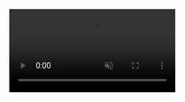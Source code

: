 <meta charset="UTF-8" content="text/html"/>
<meta name="robots" content="noindex, nofollow"/>

<html>
    <head>
        <title>iptv.urfan.web.id</title>
    </head>
    <body>
<video play muted loop id="iptv.urfan.web.id">
  <source src="https://iptv.urfan.web.id/info.m3u8" type="video/mp4">
  <center>
	    <br/>
        <p><h2>iptv.urfan.web.id</h2></p>
	    








//========================================================================
//copy right by,@hometv menampilkan playlist >>> TV NasionalD  
//========================================================================

#EXTINF:-1 tvg-logo="https://play-gachor.my.id/logo/htv2/lokal/trans7.png" group-title="TV Nasional",TRANS 7  
#KODIPROP:inputstream.adaptive.license_type=com.widevine.alpha
#KODIPROP:inputstream.adaptive.license_key=https://mrpw.ptmnc01.verspective.net/?deviceId=NDIzMDJhZmUtYWRjMi0zNGJkLTkyN2EtYmE1ZDFlZWIwODEz
https://cempedak-live-cdn.mncnow.id/live/eds/Trans7-2/sa_dash_vmx/Trans7-2.mpd
#EXTINF:-1 tvg-logo="https://play-gachor.my.id/logo/htv2/lokal/transtv.png" group-title="TV Nasional",TRANS TV  
#KODIPROP:inputstream.adaptive.license_type=com.widevine.alpha
#KODIPROP:inputstream.adaptive.license_key=https://mrpw.ptmnc01.verspective.net/?deviceId=NDIzMDJhZmUtYWRjMi0zNGJkLTkyN2EtYmE1ZDFlZWIwODEz
https://cempedak-live-cdn.mncnow.id/live/eds/TransTV-2/sa_dash_vmx/TransTV-2.mpd
#EXTINF:-1 tvg-logo="https://play-gachor.my.id/logo/htv2/lokal/rcti.png" group-title="TV Nasional",RCTI  
#KODIPROP:inputstream.adaptive.license_type=com.widevine.alpha
#KODIPROP:inputstream.adaptive.license_key=https://mrpw.ptmnc01.verspective.net/?deviceId=NDIzMDJhZmUtYWRjMi0zNGJkLTkyN2EtYmE1ZDFlZWIwODEz
https://cempedak-live-cdn.mncnow.id/live/eds/RCTI-DD/sa_dash_vmx/RCTI-DD.mpd
#EXTINF:-1 tvg-logo="https://play-gachor.my.id/logo/htv2/lokal/mnctv.png" group-title="TV Nasional",MNC TV  
#KODIPROP:inputstream.adaptive.license_type=com.widevine.alpha
#KODIPROP:inputstream.adaptive.license_key=https://mrpw.ptmnc01.verspective.net/?deviceId=NDIzMDJhZmUtYWRjMi0zNGJkLTkyN2EtYmE1ZDFlZWIwODEz
https://cempedak-live-cdn.mncnow.id/live/eds/MNCTV-HD/sa_dash_vmx/MNCTV-HD.mpd
#EXTINF:-1 tvg-logo="https://play-gachor.my.id/logo/htv2/lokal/gtv.png" group-title="TV Nasional",GTV  
#KODIPROP:inputstream.adaptive.license_type=com.widevine.alpha
#KODIPROP:inputstream.adaptive.license_key=https://mrpw.ptmnc01.verspective.net/?deviceId=NDIzMDJhZmUtYWRjMi0zNGJkLTkyN2EtYmE1ZDFlZWIwODEz
https://cempedak-live-cdn.mncnow.id/live/eds/GTV-HD/sa_dash_vmx/GTV-HD.mpd
#EXTINF:-1 tvg-logo="https://play-gachor.my.id/logo/htv2/lokal/inews.png" group-title="TV Nasional",iNEWS  
#KODIPROP:inputstream.adaptive.license_type=com.widevine.alpha
#KODIPROP:inputstream.adaptive.license_key=https://mrpw.ptmnc01.verspective.net/?deviceId=NDIzMDJhZmUtYWRjMi0zNGJkLTkyN2EtYmE1ZDFlZWIwODEz
https://cempedak-live-cdn.mncnow.id/live/eds/iNewsTV-HDD/sa_dash_vmx/iNewsTV-HDD.mpd
#EXTINF:-1 tvg-logo="https://play-gachor.my.id/logo/htv2/lokal/tvone.png" group-title="TV Nasional",TV ONE  
#KODIPROP:inputstream.adaptive.license_type=com.widevine.alpha
#KODIPROP:inputstream.adaptive.license_key=https://mrpw.ptmnc01.verspective.net/?deviceId=NDIzMDJhZmUtYWRjMi0zNGJkLTkyN2EtYmE1ZDFlZWIwODEz
https://cempedak-live-cdn.mncnow.id/live/eds/TVOne/sa_dash_vmx/TVOne.mpd
#EXTINF:-1 tvg-logo="https://play-gachor.my.id/logo/htv2/lokal/antv.png" group-title="TV Nasional",ANTV  
#KODIPROP:inputstream.adaptive.license_type=com.widevine.alpha
#KODIPROP:inputstream.adaptive.license_key=https://mrpw.ptmnc01.verspective.net/?deviceId=NDIzMDJhZmUtYWRjMi0zNGJkLTkyN2EtYmE1ZDFlZWIwODEz
https://cempedak-live-cdn.mncnow.id/live/eds/ANTV/sa_dash_vmx/ANTV.mpd
#EXTINF:-1 tvg-logo="https://play-gachor.my.id/logo/htv2/lokal/metrotv.png" group-title="TV Nasional",METRO TV  
#KODIPROP:inputstream.adaptive.license_type=com.widevine.alpha
#KODIPROP:inputstream.adaptive.license_key=https://mrpw.ptmnc01.verspective.net/?deviceId=NDIzMDJhZmUtYWRjMi0zNGJkLTkyN2EtYmE1ZDFlZWIwODEz
https://cempedak-live-cdn.mncnow.id/live/eds/Metro-TV2/sa_dash_vmx/Metro-TV2.mpd
#EXTINF:-1 tvg-logo="https://play-gachor.my.id/logo/htv2/lokal/kompastv.png" group-title="TV Nasional",KOMPAS TV  
#KODIPROP:inputstream.adaptive.license_type=com.widevine.alpha
#KODIPROP:inputstream.adaptive.license_key=https://mrpw.ptmnc01.verspective.net/?deviceId=NDIzMDJhZmUtYWRjMi0zNGJkLTkyN2EtYmE1ZDFlZWIwODEz
https://cempedak-live-cdn.mncnow.id/live/eds/KompasTV/sa_dash_vmx/KompasTV.mpd
#EXTINF:-1 tvg-logo="https://play-gachor.my.id/logo/htv2/lokal/rtv.png" group-title="TV Nasional",RTV  
#KODIPROP:inputstream.adaptive.license_type=com.widevine.alpha
#KODIPROP:inputstream.adaptive.license_key=https://mrpw.ptmnc01.verspective.net/?deviceId=NDIzMDJhZmUtYWRjMi0zNGJkLTkyN2EtYmE1ZDFlZWIwODEz
https://cempedak-live-cdn.mncnow.id/live/eds/RTV/sa_dash_vmx/RTV.mpd
#EXTINF:-1 tvg-logo="https://play-gachor.my.id/logo/htv2/lokal/beritasatu.png" group-title="TV Nasional",BERITA SATU  
#KODIPROP:inputstream.adaptive.license_type=com.widevine.alpha
#KODIPROP:inputstream.adaptive.license_key=https://mrpw.ptmnc01.verspective.net/?deviceId=NDIzMDJhZmUtYWRjMi0zNGJkLTkyN2EtYmE1ZDFlZWIwODEz
https://cempedak-live-cdn.mncnow.id/live/eds/BeritaSatu/sa_dash_vmx/BeritaSatu.mpd
#EXTINF:-1 tvg-logo="https://play-gachor.my.id/logo/htv2/lokal/sindo_news.png" group-title="TV Nasional",SINDO NEWS  
#KODIPROP:inputstream.adaptive.license_type=com.widevine.alpha
#KODIPROP:inputstream.adaptive.license_key=https://mrpw.ptmnc01.verspective.net/?deviceId=NDIzMDJhZmUtYWRjMi0zNGJkLTkyN2EtYmE1ZDFlZWIwODEz
https://cempedak-live-cdn.mncnow.id/live/eds/MNCnews-HDD/sa_dash_vmx/MNCnews-HDD.mpd
#EXTINF:-1 tvg-logo="https://play-gachor.my.id/logo/htv2/lokal/cnn_indonesia.png" group-title="TV Nasional",CNN INDONESIA
https://live.cnnindonesia.com/livecnn/smil:cnntv.smil/chunklist_w1841569157_b384000_sleng.m3u8
#EXTINF:-1 tvg-logo="https://play-gachor.my.id/logo/htv2/lokal/cnbc_indonesia.png" group-title="TV Nasional",CNBC INDONESIA
https://live.cnbcindonesia.com/livecnbc/smil:cnbctv.smil/chunklist_kamiselaluada_b384000_sleng.m3u8
#EXTINF:-1 tvg-logo="https://play-gachor.my.id/logo/htv2/lokal/tvri.png" group-title="TV Nasional",TVRI  
https://ott-balancer.tvri.go.id/live/eds/Nasional/hls/Nasional.m3u8
#EXTINF:-1 tvg-logo="https://play-gachor.my.id/logo/htv2/lokal/daaitv.png" group-title="TV Nasional",DAAI TV  
#KODIPROP:inputstream.adaptive.license_type=com.widevine.alpha
#KODIPROP:inputstream.adaptive.license_key=https://mrpw.ptmnc01.verspective.net/?deviceId=NDIzMDJhZmUtYWRjMi0zNGJkLTkyN2EtYmE1ZDFlZWIwODEz
https://cempedak-live-cdn.mncnow.id/live/eds/DAAITV/sa_dash_vmx/DAAITV.mpd

#EXTINF:-1 tvg-logo="https://play-gachor.my.id/logo/htv2/lokal/indosiar.png" group-title="TV Nasional",INDOSIAR
#EXTVLCOPT:http-user-agent=DENSGO/3.00.00 (Linux;Android 15.0.0;) ExoPlayerLib/2.19.1
#EXTVLCOPT:http-referrer=http://dens.tv
http://op-group1-swiftservehd-1.dens.tv/h/h207/02.m3u8

#EXTINF:-1 tvg-logo="https://play-gachor.my.id/logo/htv2/lokal/sctv.png" group-title="TV Nasional",SCTV
#EXTVLCOPT:http-user-agent=IndiHomeTV/8.7.12 (Linux;Android 15.0.0;) ExoPlayerLib/2.19.1
http://op-group1-swiftservehd-1.dens.tv/h/h217/02.m3u8

#EXTINF:-1 tvg-logo="https://play-gachor.my.id/logo/htv2/sports/moji.png" group-title="TV Nasional",MOJI HD
#EXTVLCOPT:http-user-agent=IndiHomeTV/8.7.12 (Linux;Android 15.0.0;) ExoPlayerLib/2.19.1
https://cdn08jtedge.indihometv.com/dassdvr/134/ochannel/manifest.mpd




//========================================================================
//copy right by,@hometv menampilkan playlist >>> MOVIES
//========================================================================

#EXTINF:-1 tvg-logo="https://play-gachor.my.id/logo/htv2/movie/imc.png" group-title="MOVIES",IMC  
#KODIPROP:inputstream.adaptive.license_type=com.widevine.alpha
#KODIPROP:inputstream.adaptive.license_key=https://mrpw.ptmnc01.verspective.net/?deviceId=NDIzMDJhZmUtYWRjMi0zNGJkLTkyN2EtYmE1ZDFlZWIwODEz
https://cempedak-live-cdn.mncnow.id/live/eds/IndonesiaMovieChannels-HD/sa_dash_vmx/IndonesiaMovieChannels-HD.mpd
#EXTINF:-1 tvg-logo="https://play-gachor.my.id/logo/htv2/movie/mce.png" group-title="MOVIES",MCE HD
http://210.210.155.35/session/0c29f2d2-dd99-11eb-a245-b82a72d63267/uq2663/h/h18/index.m3u8
#EXTINF:-1 tvg-logo="https://play-gachor.my.id/logo/htv2/movie/ccm.png" group-title="MOVIES",CCM  
#KODIPROP:inputstream.adaptive.license_type=com.widevine.alpha
#KODIPROP:inputstream.adaptive.license_key=https://mrpw.ptmnc01.verspective.net/?deviceId=NDIzMDJhZmUtYWRjMi0zNGJkLTkyN2EtYmE1ZDFlZWIwODEz
https://cempedak-live-cdn.mncnow.id/live/eds/CelestialClassic/sa_dash_vmx/CelestialClassic.mpd
#EXTINF:-1 tvg-logo="https://play-gachor.my.id/logo/htv2/movie/celestial_movies.png" group-title="MOVIES",CELESTIAL MOVIES  
#KODIPROP:inputstream.adaptive.license_type=com.widevine.alpha
#KODIPROP:inputstream.adaptive.license_key=https://mrpw.ptmnc01.verspective.net/?deviceId=NDIzMDJhZmUtYWRjMi0zNGJkLTkyN2EtYmE1ZDFlZWIwODEz
https://cempedak-live-cdn.mncnow.id/live/eds/CelestialMovie/sa_dash_vmx/CelestialMovie.mpd
#EXTINF:-1 tvg-logo="https://play-gachor.my.id/logo/htv2/movie/zee_bioskop.png" group-title="MOVIES",ZEE BIOSKOP  
#KODIPROP:inputstream.adaptive.license_type=com.widevine.alpha
#KODIPROP:inputstream.adaptive.license_key=https://mrpw.ptmnc01.verspective.net/?deviceId=NDIzMDJhZmUtYWRjMi0zNGJkLTkyN2EtYmE1ZDFlZWIwODEz
https://cempedak-live-cdn.mncnow.id/live/eds/ZeeBIOSKOP/sa_dash_vmx/ZeeBIOSKOP.mpd
#EXTINF:-1 tvg-logo="https://play-gachor.my.id/logo/htv2/movie/rock_action.png" group-title="MOVIES",ROCK ACTION  
#KODIPROP:inputstream.adaptive.license_type=com.widevine.alpha
#KODIPROP:inputstream.adaptive.license_key=https://mrpw.ptmnc01.verspective.net/?deviceId=NDIzMDJhZmUtYWRjMi0zNGJkLTkyN2EtYmE1ZDFlZWIwODEz
https://cempedak-live-cdn.mncnow.id/live/eds/Rockaction/sa_dash_vmx/Rockaction.mpd
#EXTINF:-1 tvg-logo="https://play-gachor.my.id/logo/htv2/movie/axn.png" group-title="MOVIES",AXN  
#KODIPROP:inputstream.adaptive.license_type=com.widevine.alpha
#KODIPROP:inputstream.adaptive.license_key=https://mrpw.ptmnc01.verspective.net/?deviceId=NDIzMDJhZmUtYWRjMi0zNGJkLTkyN2EtYmE1ZDFlZWIwODEz
https://cempedak-live-cdn.mncnow.id/live/eds/AXN/sa_dash_vmx/AXN.mpd
#EXTINF:-1 tvg-logo="https://play-gachor.my.id/logo/htv2/movie/kix.png" group-title="MOVIES",KIX  
#KODIPROP:inputstream.adaptive.license_type=com.widevine.alpha
#KODIPROP:inputstream.adaptive.license_key=https://mrpw.ptmnc01.verspective.net/?deviceId=NDIzMDJhZmUtYWRjMi0zNGJkLTkyN2EtYmE1ZDFlZWIwODEz
https://cempedak-live-cdn.mncnow.id/live/eds/KIX/sa_dash_vmx/KIX.mpd
#EXTINF:-1 tvg-logo="https://play-gachor.my.id/logo/htv2/movie/thrill.png" group-title="MOVIES",THRILL  
#KODIPROP:inputstream.adaptive.license_type=com.widevine.alpha
#KODIPROP:inputstream.adaptive.license_key=https://mrpw.ptmnc01.verspective.net/?deviceId=NDIzMDJhZmUtYWRjMi0zNGJkLTkyN2EtYmE1ZDFlZWIwODEz
https://cempedak-live-cdn.mncnow.id/live/eds/Thrill/sa_dash_vmx/Thrill.mpd
#EXTINF:-1 tvg-logo="https://play-gachor.my.id/logo/htv2/movie/tvn_movies.png" group-title="MOVIES",TVN Movies  
#KODIPROP:inputstream.adaptive.license_type=com.widevine.alpha
#KODIPROP:inputstream.adaptive.license_key=https://mrpw.ptmnc01.verspective.net/?deviceId=NDIzMDJhZmUtYWRjMi0zNGJkLTkyN2EtYmE1ZDFlZWIwODEz
https://cempedak-live-cdn.mncnow.id/live/eds/tvNMovies/sa_dash_vmx/tvNMovies.mpd
#EXTINF:-1 tvg-logo="https://play-gachor.my.id/logo/htv2/movie/galaxy.png" group-title="MOVIES",GALAXY  
#KODIPROP:inputstream.adaptive.license_type=com.widevine.alpha
#KODIPROP:inputstream.adaptive.license_key=https://mrpw.ptmnc01.verspective.net/?deviceId=NDIzMDJhZmUtYWRjMi0zNGJkLTkyN2EtYmE1ZDFlZWIwODEz
https://cempedak-live-cdn.mncnow.id/live/eds/Galaxy-HD/sa_dash_vmx/Galaxy-HD.mpd
#EXTINF:-1 tvg-logo="https://play-gachor.my.id/logo/htv2/movie/galaxy_premium.png" group-title="MOVIES",GALAXY PREMIUM  
#KODIPROP:inputstream.adaptive.license_type=com.widevine.alpha
#KODIPROP:inputstream.adaptive.license_key=https://mrpw.ptmnc01.verspective.net/?deviceId=NDIzMDJhZmUtYWRjMi0zNGJkLTkyN2EtYmE1ZDFlZWIwODEz
https://cempedak-live-cdn.mncnow.id/live/eds/GalaxyPremium-HD/sa_dash_vmx/GalaxyPremium-HD.mpd
#EXTINF:-1 tvg-logo="https://play-gachor.my.id/logo/htv2/movie/cinema_world.png" group-title="MOVIES",CINEMA WORLD  
#KODIPROP:inputstream.adaptive.license_type=com.widevine.alpha
#KODIPROP:inputstream.adaptive.license_key=https://mrpw.ptmnc01.verspective.net/?deviceId=NDIzMDJhZmUtYWRjMi0zNGJkLTkyN2EtYmE1ZDFlZWIwODEz
https://cempedak-live-cdn.mncnow.id/live/eds/CinemaWorld/sa_dash_vmx/CinemaWorld.mpd
#EXTINF:-1 tvg-logo="https://play-gachor.my.id/logo/htv2/movie/hits.png" group-title="MOVIES",HITS  
#KODIPROP:inputstream.adaptive.license_type=com.widevine.alpha
#KODIPROP:inputstream.adaptive.license_key=https://mrpw.ptmnc01.verspective.net/?deviceId=NDIzMDJhZmUtYWRjMi0zNGJkLTkyN2EtYmE1ZDFlZWIwODEz
https://cempedak-live-cdn.mncnow.id/live/eds/HITS/sa_dash_vmx/HITS.mpd
#EXTINF:-1 tvg-logo="https://play-gachor.my.id/logo/htv2/movie/hits_movies.png" group-title="MOVIES",HITS MOVIES  
#KODIPROP:inputstream.adaptive.license_type=com.widevine.alpha
#KODIPROP:inputstream.adaptive.license_key=https://mrpw.ptmnc01.verspective.net/?deviceId=NDIzMDJhZmUtYWRjMi0zNGJkLTkyN2EtYmE1ZDFlZWIwODEz
https://cempedak-live-cdn.mncnow.id/live/eds/HitsMovies/sa_dash_vmx/HitsMovies.mpd
#EXTINF:-1 tvg-logo="https://play-gachor.my.id/logo/htv2/movie/cinemachi.png" group-title="MOVIES",CINEMACHI  
#KODIPROP:inputstream.adaptive.license_type=com.widevine.alpha
#KODIPROP:inputstream.adaptive.license_key=https://mrpw.ptmnc01.verspective.net/?deviceId=NDIzMDJhZmUtYWRjMi0zNGJkLTkyN2EtYmE1ZDFlZWIwODEz
https://cempedak-live-cdn.mncnow.id/live/eds/Cinemachi-HD/sa_dash_vmx/Cinemachi-HD.mpd
#EXTINF:-1 tvg-logo="https://play-gachor.my.id/logo/htv2/movie/cinemachi_action.png" group-title="MOVIES",CINEMACHI ACTION  
#KODIPROP:inputstream.adaptive.license_type=com.widevine.alpha
#KODIPROP:inputstream.adaptive.license_key=https://mrpw.ptmnc01.verspective.net/?deviceId=NDIzMDJhZmUtYWRjMi0zNGJkLTkyN2EtYmE1ZDFlZWIwODEz
https://cempedak-live-cdn.mncnow.id/live/eds/Cinemachi-Action/sa_dash_vmx/Cinemachi-Action.mpd
#EXTINF:-1 tvg-logo="https://play-gachor.my.id/logo/htv2/movie/cinemachi_max.png" group-title="MOVIES",CINEMACHI MAX  
#KODIPROP:inputstream.adaptive.license_type=com.widevine.alpha
#KODIPROP:inputstream.adaptive.license_key=https://mrpw.ptmnc01.verspective.net/?deviceId=NDIzMDJhZmUtYWRjMi0zNGJkLTkyN2EtYmE1ZDFlZWIwODEz
https://cempedak-live-cdn.mncnow.id/live/eds/Cinemachi-Max-HD/sa_dash_vmx/Cinemachi-Max-HD.mpd
#EXTINF:-1 tvg-logo="https://play-gachor.my.id/logo/htv2/movie/cinemachi_xtra.png" group-title="MOVIES",CINEMACHI XTRA  
#KODIPROP:inputstream.adaptive.license_type=com.widevine.alpha
#KODIPROP:inputstream.adaptive.license_key=https://mrpw.ptmnc01.verspective.net/?deviceId=NDIzMDJhZmUtYWRjMi0zNGJkLTkyN2EtYmE1ZDFlZWIwODEz
https://cempedak-live-cdn.mncnow.id/live/eds/Cinemachi-Xtra-HD/sa_dash_vmx/Cinemachi-Xtra-HD.mpd
#EXTINF:-1 tvg-logo="https://play-gachor.my.id/logo/htv2/movie/my_cinema.png" group-title="MOVIES",My CINEMA  
#KODIPROP:inputstream.adaptive.license_type=com.widevine.alpha
#KODIPROP:inputstream.adaptive.license_key=https://mrpw.ptmnc01.verspective.net/?deviceId=NDIzMDJhZmUtYWRjMi0zNGJkLTkyN2EtYmE1ZDFlZWIwODEz
https://cempedak-live-cdn.mncnow.id/live/eds/MyCinema/sa_dash_vmx/MyCinema.mpd
#EXTINF:-1 tvg-logo="https://play-gachor.my.id/logo/htv2/movie/my_cinema_asia.png" group-title="MOVIES",My CINEMA Asia  
#KODIPROP:inputstream.adaptive.license_type=com.widevine.alpha
#KODIPROP:inputstream.adaptive.license_key=https://mrpw.ptmnc01.verspective.net/?deviceId=NDIzMDJhZmUtYWRjMi0zNGJkLTkyN2EtYmE1ZDFlZWIwODEz
https://cempedak-live-cdn.mncnow.id/live/eds/MyCinema-Asia/sa_dash_vmx/MyCinema-Asia.mpd
#EXTINF:-1 tvg-logo="https://play-gachor.my.id/logo/htv2/movie/my_family.png" group-title="MOVIES",My FAMILY Channel  
#KODIPROP:inputstream.adaptive.license_type=com.widevine.alpha
#KODIPROP:inputstream.adaptive.license_key=https://mrpw.ptmnc01.verspective.net/?deviceId=NDIzMDJhZmUtYWRjMi0zNGJkLTkyN2EtYmE1ZDFlZWIwODEz
https://cempedak-live-cdn.mncnow.id/live/eds/MyFamily/sa_dash_vmx/MyFamily.mpd



######################
####HBO GROUP  ####
########################

#EXTVLCOPT:http-referrer=https://www.cubmu.com/
#KODIPROP:inputstreamaddon=inputstream.adaptive 
#EXTHTTP:{"dt-custom-data":"eyJ1c2VySWQiOiJyZWFjdC1qdy1wbGF5ZXIiLCJzZXNzaW9uSWQiOiIxMjM0NTY3ODkiLCJtZXJjaGFudCI6ImdpaXRkX3RyYW5zdmlzaW9uIn0="}
#KODIPROP:inputstream.adaptive.manifest_type=dash
#KODIPROP:inputstream.adaptive.license_type=com.widevine.alpha
#KODIPROP:inputstream.adaptive.license_key=https://lic-cubmux.konslet.workers.dev/4rr0w/play.wv
#EXTVLCOPT:http-user-agent=Mozilla/5.0 (Windows NT 10.0; Win64; x64) AppleWebKit/537.36 (KHTML, like Gecko) Chrome/108.0.0.0 Safari/537.36
#EXTINF:-1 tvg-id="HBO HD.sg" tvg-url="https://www.bevy.be/bevyfiles/singaporepremium.xml.gz" tvg-logo="https://seeklogo.com/images/H/hbo-logo-9BCB43E157-seeklogo.com.png" group-title="HBO Group",HBO
https://cdnjkt4.transvision.co.id:1000/live/master/4/4028c6856b6088c3016b87d64b970b53/manifest.mpd

#EXTVLCOPT:http-referrer=https://www.cubmu.com/
#KODIPROP:inputstreamaddon=inputstream.adaptive 
#EXTHTTP:{"dt-custom-data":"eyJ1c2VySWQiOiJyZWFjdC1qdy1wbGF5ZXIiLCJzZXNzaW9uSWQiOiIxMjM0NTY3ODkiLCJtZXJjaGFudCI6ImdpaXRkX3RyYW5zdmlzaW9uIn0="}
#KODIPROP:inputstream.adaptive.manifest_type=dash
#KODIPROP:inputstream.adaptive.license_type=com.widevine.alpha
#KODIPROP:inputstream.adaptive.license_key=https://lic-cubmux.konslet.workers.dev/4rr0w/play.wv
#EXTVLCOPT:http-user-agent=Mozilla/5.0 (Windows NT 10.0; Win64; x64) AppleWebKit/537.36 (KHTML, like Gecko) Chrome/108.0.0.0 Safari/537.36
#EXTINF:-1 tvg-id="HBO Hits (HD).sg" tvg-url="https://www.bevy.be/bevyfiles/singaporepremium.xml.gz" tvg-logo="https://upload.wikimedia.org/wikipedia/en/f/fc/HBOHits-ASIA.png" group-title="HBO Group",HBO Hits
https://cdnjkt4.transvision.co.id:1000/live/master/3/4028c6856c3db2cc016d054fbf67379f/manifest.mpd

#EXTVLCOPT:http-referrer=https://www.cubmu.com/
#KODIPROP:inputstreamaddon=inputstream.adaptive 
#EXTHTTP:{"dt-custom-data":"eyJ1c2VySWQiOiJyZWFjdC1qdy1wbGF5ZXIiLCJzZXNzaW9uSWQiOiIxMjM0NTY3ODkiLCJtZXJjaGFudCI6ImdpaXRkX3RyYW5zdmlzaW9uIn0="}
#KODIPROP:inputstream.adaptive.manifest_type=dash
#KODIPROP:inputstream.adaptive.license_type=com.widevine.alpha
#KODIPROP:inputstream.adaptive.license_key=https://lic-cubmux.konslet.workers.dev/4rr0w/play.wv
#EXTVLCOPT:http-user-agent=Mozilla/5.0 (Windows NT 10.0; Win64; x64) AppleWebKit/537.36 (KHTML, like Gecko) Chrome/108.0.0.0 Safari/537.36
#EXTINF:-1 tvg-id="HBO Family (HD).sg" tvg-url="https://www.bevy.be/bevyfiles/singaporepremium.xml.gz" tvg-logo="https://www.liblogo.com/img-logo/hb7524h5d2-hbo-family-logo-hbo-family-logopedia-.png" group-title="HBO Group",HBO Family
https://cdnjkt4.transvision.co.id:1000/live/master/3/4028c6856c3db2cc016d055927fe37a4/manifest.mpd

#EXTVLCOPT:http-referrer=https://www.cubmu.com/
#KODIPROP:inputstreamaddon=inputstream.adaptive 
#EXTHTTP:{"dt-custom-data":"eyJ1c2VySWQiOiJyZWFjdC1qdy1wbGF5ZXIiLCJzZXNzaW9uSWQiOiIxMjM0NTY3ODkiLCJtZXJjaGFudCI6ImdpaXRkX3RyYW5zdmlzaW9uIn0="}
#KODIPROP:inputstream.adaptive.manifest_type=dash
#KODIPROP:inputstream.adaptive.license_type=com.widevine.alpha
#KODIPROP:inputstream.adaptive.license_key=https://lic-cubmux.konslet.workers.dev/4rr0w/play.wv
#EXTVLCOPT:http-user-agent=Mozilla/5.0 (Windows NT 10.0; Win64; x64) AppleWebKit/537.36 (KHTML, like Gecko) Chrome/108.0.0.0 Safari/537.36
#EXTINF:-1 tvg-id="HBO Signature (HD).sg" tvg-url="https://www.bevy.be/bevyfiles/singaporepremium.xml.gz" tvg-logo="https://upload.wikimedia.org/wikipedia/commons/a/af/HBO_Signature_Asia.png" group-title="HBO Group",HBO Signature
https://cdnjkt4.transvision.co.id:1000/live/master/3/4028c6856c3db2cc016d0552e0ca37a2/manifest.mpd

#EXTVLCOPT:http-referrer=https://www.cubmu.com/
#KODIPROP:inputstreamaddon=inputstream.adaptive 
#EXTHTTP:{"dt-custom-data":"eyJ1c2VySWQiOiJyZWFjdC1qdy1wbGF5ZXIiLCJzZXNzaW9uSWQiOiIxMjM0NTY3ODkiLCJtZXJjaGFudCI6ImdpaXRkX3RyYW5zdmlzaW9uIn0="}
#KODIPROP:inputstream.adaptive.manifest_type=dash
#KODIPROP:inputstream.adaptive.license_type=com.widevine.alpha
#KODIPROP:inputstream.adaptive.license_key=https://lic-cubmux.konslet.workers.dev/4rr0w/play.wv
#EXTVLCOPT:http-user-agent=Mozilla/5.0 (Windows NT 10.0; Win64; x64) AppleWebKit/537.36 (KHTML, like Gecko) Chrome/108.0.0.0 Safari/537.36
#EXTINF:-1 tvg-id="CINEMAX (HD).sg" tvg-url="https://www.bevy.be/bevyfiles/singaporepremium.xml.gz" tvg-logo="https://upload.wikimedia.org/wikipedia/commons/f/f0/611-cinemax.png" group-title="HBO Group",Cinemax
https://cdnjkt4.transvision.co.id:1000/live/master/3/4028c6856c3db2cc016cdbfc4a1934bf/manifest.mpd


//========================================================================
//copy right by,@hometv menampilkan playlist >>> SPORTS INDO
//========================================================================

#EXTINF:-1 tvg-logo="https://play-gachor.my.id/logo/htv2/sports/sportstars.png" group-title=" SPORTS INDO",SPORTSTARS 1  
#KODIPROP:inputstream.adaptive.license_type=com.widevine.alpha
#KODIPROP:inputstream.adaptive.license_key=https://mrpw.ptmnc01.verspective.net/?deviceId=NDIzMDJhZmUtYWRjMi0zNGJkLTkyN2EtYmE1ZDFlZWIwODEz
https://cempedak-live-cdn.mncnow.id/live/eds/MNCSports-HD/sa_dash_vmx/MNCSports-HD.mpd
#EXTINF:-1 tvg-logo="https://play-gachor.my.id/logo/htv2/sports/sportstars.png" group-title=" SPORTS INDO",SPORTSTARS 2  
#KODIPROP:inputstream.adaptive.license_type=com.widevine.alpha
#KODIPROP:inputstream.adaptive.license_key=https://mrpw.ptmnc01.verspective.net/?deviceId=NDIzMDJhZmUtYWRjMi0zNGJkLTkyN2EtYmE1ZDFlZWIwODEz
https://cempedak-live-cdn.mncnow.id/live/eds/MNCSports2-HD/sa_dash_vmx/MNCSports2-HD.mpd
#EXTINF:-1 tvg-logo="https://play-gachor.my.id/logo/htv2/sports/sportstars.png" group-title=" SPORTS INDO",SPORTSTARS 3  
#KODIPROP:inputstream.adaptive.license_type=com.widevine.alpha
#KODIPROP:inputstream.adaptive.license_key=https://mrpw.ptmnc01.verspective.net/?deviceId=NDIzMDJhZmUtYWRjMi0zNGJkLTkyN2EtYmE1ZDFlZWIwODEz
https://cempedak-live-cdn.mncnow.id/live/eds/MNCSports3-HD/sa_dash_vmx/MNCSports3-HD.mpd
#EXTINF:-1 tvg-logo="https://play-gachor.my.id/logo/htv2/sports/sportstars.png" group-title=" SPORTS INDO",SPORTSTARS 4  
#KODIPROP:inputstream.adaptive.license_type=com.widevine.alpha
#KODIPROP:inputstream.adaptive.license_key=https://mrpw.ptmnc01.verspective.net/?deviceId=NDIzMDJhZmUtYWRjMi0zNGJkLTkyN2EtYmE1ZDFlZWIwODEz
https://cempedak-live-cdn.mncnow.id/live/eds/Sportstar4/sa_dash_vmx/Sportstar4.mpd
#EXTINF:-1 tvg-logo="https://play-gachor.my.id/logo/htv2/sports/soccer_channel.png" group-title=" SPORTS INDO",SOCCER CHANNEL  
#KODIPROP:inputstream.adaptive.license_type=com.widevine.alpha 
#KODIPROP:inputstream.adaptive.license_key=https://mrpw.ptmnc01.verspective.net/?deviceId=NDIzMDJhZmUtYWRjMi0zNGJkLTkyN2EtYmE1ZDFlZWIwODEz
https://cempedak-live-cdn.mncnow.id/live/eds/soccerchannel-test/sa_dash_vmx/soccerchannel-test.mpd
#EXTINF:-1 tvg-logo="https://play-gachor.my.id/logo/htv2/sports/spotv1.png" group-title=" SPORTS INDO",SPO TV 1  
#KODIPROP:inputstream.adaptive.license_type=com.widevine.alpha
#KODIPROP:inputstream.adaptive.license_key=https://mrpw.ptmnc01.verspective.net/?deviceId=NDIzMDJhZmUtYWRjMi0zNGJkLTkyN2EtYmE1ZDFlZWIwODEz
https://cempedak-live-cdn.mncnow.id/live/eds/SPOTV-HD/sa_dash_vmx/SPOTV-HD.mpd
#EXTINF:-1 tvg-logo="https://play-gachor.my.id/logo/htv2/sports/spotv2.png" group-title=" SPORTS INDO",SPO TV 2  
#KODIPROP:inputstream.adaptive.license_type=com.widevine.alpha
#KODIPROP:inputstream.adaptive.license_key=https://mrpw.ptmnc01.verspective.net/?deviceId=NDIzMDJhZmUtYWRjMi0zNGJkLTkyN2EtYmE1ZDFlZWIwODEz
https://cempedak-live-cdn.mncnow.id/live/eds/SPOTV2-HD/sa_dash_vmx/SPOTV2-HD.mpd
#EXTINF:-1 tvg-id="" tvg-name="TVRI SPORT" tvg-logo="https://play-gachor.my.id/logo/htv2/sports/tvri_sports.png" group-title=" SPORTS INDO",TVRI SPORT HD
https://ott-balancer.tvri.go.id/live/eds/SportHD/hls/SportHD.m3u8
#EXTINF:-1 tvg-logo="https://play-gachor.my.id/logo/htv2/sports/fight_sports.png" group-title=" SPORTS INDO",FIGHT SPORTS  
#KODIPROP:inputstream.adaptive.license_type=com.widevine.alpha
#KODIPROP:inputstream.adaptive.license_key=https://mrpw.ptmnc01.verspective.net/?deviceId=NDIzMDJhZmUtYWRjMi0zNGJkLTkyN2EtYmE1ZDFlZWIwODEz
https://cempedak-live-cdn.mncnow.id/live/eds/FightSports/sa_dash_vmx/FightSports.mpd



########################
####### Sport #######
########################


#################################
#################################
############   Moto gp      ###########
#################################
#################################
#EXTINF:-1 group-title="MOTO GP" tvg-id="spotv2.kr" tvg-logo="https://encrypted-tbn0.gstatic.com/images?q=tbn:ANd9GcQVb3LLgF_iWCjfrbquSZ_xGGrog-oGSSnvAw&usqp=CAU",SPO TV 1
#KODIPROP:inputstream.adaptive.license_type=com.widevine.alpha
#KODIPROP:inputstream.adaptive.license_key=https://mrpw.ptmnc01.verspective.net/?deviceId=ZjdiMDljNTItMmYzZC0zNDcyLTllYmItY2QxNDdiYzlhZWY0
#EXTVLCOPT:http-user-agent=MNCNow/6.33.3 (Linux;Android 15.0.0;) ExoPlayerLib/2.19.1
#EXTVLCOPT:http-referrer=https://visionplus.id
https://cempedak-live-cdn.mncnow.id/live/eds/SPOTV-HD/sa_dash_vmx/SPOTV-HD.mpd

#EXTINF:-1 group-title="MOTO GP" tvg-id="spotv2.kr" tvg-logo="https://encrypted-tbn0.gstatic.com/images?q=tbn:ANd9GcQVb3LLgF_iWCjfrbquSZ_xGGrog-oGSSnvAw&usqp=CAU",SPOTV 2
#KODIPROP:inputstream.adaptive.license_type=com.widevine.alpha
#KODIPROP:inputstream.adaptive.license_key=https://mrpw.ptmnc01.verspective.net/?deviceId=ZjdiMDljNTItMmYzZC0zNDcyLTllYmItY2QxNDdiYzlhZWY0
#EXTVLCOPT:http-referrer=https://visionplus.id
https://testfunctionlive.mncnow.id/live/eds/SPOTV2-HD/sa_dash_vmx/SPOTV2-HD.mpd

#EXTINF:-1 tvg-logo="https://encrypted-tbn0.gstatic.com/images?q=tbn:ANd9GcQVb3LLgF_iWCjfrbquSZ_xGGrog-oGSSnvAw&usqp=CAU" group-title="MOTO GP",SPO TV 1
#KODIPROP:inputstream.adaptive.license_type=com.widevine.alpha
#KODIPROP:inputstream.adaptive.license_key=https://mrpw.ptmnc01.verspective.net/?deviceId=ZjdiMDljNTItMmYzZC0zNDcyLTllYmItY2QxNDdiYzlhZWY0
#EXTVLCOPT:http-user-agent=MNCNow/6.33.3 (Linux;Android 15.0.0;) ExoPlayerLib/2.19.1
#EXTVLCOPT:http-referrer=https://visionplus.id
https://cempedak-live-cdn.mncnow.id/live/eds/SPOTV-HD/sa_dash_vmx/SPOTV-HD.mpd

#EXTINF:-1 tvg-logo="https://encrypted-tbn0.gstatic.com/images?q=tbn:ANd9GcQVb3LLgF_iWCjfrbquSZ_xGGrog-oGSSnvAw&usqp=CAU" group-title="MOTO GP",SPO TV 2
#KODIPROP:inputstream.adaptive.license_type=com.widevine.alpha
#KODIPROP:inputstream.adaptive.license_key=https://mrpw.ptmnc01.verspective.net/?deviceId=ZjdiMDljNTItMmYzZC0zNDcyLTllYmItY2QxNDdiYzlhZWY0
#EXTVLCOPT:http-user-agent=MNCNow/6.33.3 (Linux;Android 15.0.0;) ExoPlayerLib/2.19.1
#EXTVLCOPT:http-referrer=https://visionplus.id
https://cempedak-live-cdn.mncnow.id/live/eds/SPOTV2-HD/sa_dash_vmx/SPOTV2-HD.mpd


#################################
#################################
############   Liga 1     ###########
#################################
#################################

#EXTINF:-1 group-title="LIGA 1" tvg-id="" tvg-logo="https://encrypted-tbn0.gstatic.com/images?q=tbn:ANd9GcSILQsRLN7kxPHIfIeU2JyTXUo4tdYQflsEZw&usqp=CAU", LIGA BRI 1
#KODIPROP:inputstream.adaptive.license_type=com.widevine.alpha 
#KODIPROP:inputstream.adaptive.license_key=https://mrpw.ptmnc01.verspective.net/?deviceId=NDIzMDJhZmUtYWRjMi0zNGJkLTkyN2EtYmE1ZDFlZWIwODEz
#EXTVLCOPT:http-referrer=https://www.visionplus.id/
https://cempedak-live-cdn.mncnow.id/live/eds/Soccer-2/sa_dash_vmx/Soccer-2.mpd

#EXTINF:-1 group-title="LIGA 1" tvg-id="mncsports3.id" tvg-logo="https://encrypted-tbn0.gstatic.com/images?q=tbn:ANd9GcSILQsRLN7kxPHIfIeU2JyTXUo4tdYQflsEZw&usqp=CAU", LIGA BRI 2
#KODIPROP:inputstream.adaptive.license_type=com.widevine.alpha 
#KODIPROP:inputstream.adaptive.license_key=https://mrpw.ptmnc01.verspective.net/?deviceId=NDIzMDJhZmUtYWRjMi0zNGJkLTkyN2EtYmE1ZDFlZWIwODEz 
#EXTVLCOPT:http-referrer=https://www.visionplus.id/
https://cempedak-live-cdn.mncnow.id/live/eds/MNCSports3-HD/sa_dash_vmx/MNCSports3-HD.mpd

#EXTINF:-1 group-title="LIGA 1" tvg-id="sportstars4.id" tvg-logo="https://encrypted-tbn0.gstatic.com/images?q=tbn:ANd9GcSILQsRLN7kxPHIfIeU2JyTXUo4tdYQflsEZw&usqp=CAU", LIGA BRI 3
#KODIPROP:inputstream.adaptive.license_type=com.widevine.alpha 
#KODIPROP:inputstream.adaptive.license_key=https://mrpw.ptmnc01.verspective.net/?deviceId=NDIzMDJhZmUtYWRjMi0zNGJkLTkyN2EtYmE1ZDFlZWIwODEz
#EXTVLCOPT:http-referrer=https://www.visionplus.id/
https://cempedak-live-cdn.mncnow.id/live/eds/VplusLiveRplus/sa_dash/VplusLiveRplus.mpd

#EXTINF:-1 group-title="LIGA 1" tvg-id="sportstars4.id" tvg-logo="https://encrypted-tbn0.gstatic.com/images?q=tbn:ANd9GcSILQsRLN7kxPHIfIeU2JyTXUo4tdYQflsEZw&usqp=CAU", LIGA BRI 4
#KODIPROP:inputstream.adaptive.license_type=com.widevine.alpha 
#KODIPROP:inputstream.adaptive.license_key=https://mrpw.ptmnc01.verspective.net/?deviceId=NDIzMDJhZmUtYWRjMi0zNGJkLTkyN2EtYmE1ZDFlZWIwODEz
#EXTVLCOPT:http-referrer=https://www.visionplus.id/
https://cempedak-live-cdn.mncnow.id/live/eds/Sportstar4/sa_dash_vmx/Sportstar4.mpd


//========================================================================
//copy right by,@hometv menampilkan playlist >>> Kids
//========================================================================

#EXTINF:-1 tvg-logo="https://play-gachor.my.id/logo/htv2/kids/kids_tv.png" group-title="KIDS",KIDS TV  
#KODIPROP:inputstream.adaptive.license_type=com.widevine.alpha
#KODIPROP:inputstream.adaptive.license_key=https://mrpw.ptmnc01.verspective.net/?deviceId=NDIzMDJhZmUtYWRjMi0zNGJkLTkyN2EtYmE1ZDFlZWIwODEz
https://cempedak-live-cdn.mncnow.id/live/eds/KidsChannel/sa_dash_vmx/KidsChannel.mpd
#EXTINF:-1 tvg-logo="https://play-gachor.my.id/logo/htv2/kids/cinemachi_kids.png" group-title="KIDS",CINEMACHI KIDS  
#KODIPROP:inputstream.adaptive.license_type=com.widevine.alpha
#KODIPROP:inputstream.adaptive.license_key=https://mrpw.ptmnc01.verspective.net/?deviceId=NDIzMDJhZmUtYWRjMi0zNGJkLTkyN2EtYmE1ZDFlZWIwODEz
https://cempedak-live-cdn.mncnow.id/live/eds/Cinemachi-Kids-HD/sa_dash_vmx/Cinemachi-Kids-HD.mpd
#EXTINF:-1 tvg-logo="https://play-gachor.my.id/logo/htv2/kids/animax.png" group-title="KIDS",ANIMAX  
#KODIPROP:inputstream.adaptive.license_type=com.widevine.alpha
#KODIPROP:inputstream.adaptive.license_key=https://mrpw.ptmnc01.verspective.net/?deviceId=NDIzMDJhZmUtYWRjMi0zNGJkLTkyN2EtYmE1ZDFlZWIwODEz
https://cempedak-live-cdn.mncnow.id/live/eds/Animax/sa_dash_vmx/Animax.mpd
#EXTINF:-1 tvg-logo="https://play-gachor.my.id/logo/htv2/kids/cbeebies.png" group-title="KIDS",CBEEBIES  
#KODIPROP:inputstream.adaptive.license_type=com.widevine.alpha
#KODIPROP:inputstream.adaptive.license_key=https://mrpw.ptmnc01.verspective.net/?deviceId=NDIzMDJhZmUtYWRjMi0zNGJkLTkyN2EtYmE1ZDFlZWIwODEz
https://cempedak-live-cdn.mncnow.id/live/eds/Cbeebies/sa_dash_vmx/Cbeebies.mpd
#EXTINF:-1 tvg-logo="https://play-gachor.my.id/logo/htv2/kids/zoomoo.png" group-title="KIDS",ZOO MOO  
#KODIPROP:inputstream.adaptive.license_type=com.widevine.alpha
#KODIPROP:inputstream.adaptive.license_key=https://mrpw.ptmnc01.verspective.net/?deviceId=NDIzMDJhZmUtYWRjMi0zNGJkLTkyN2EtYmE1ZDFlZWIwODEz
https://cempedak-live-cdn.mncnow.id/live/eds/Zoomoo/sa_dash_vmx/Zoomoo.mpd


//========================================================================
//copy right by,@hometv menampilkan playlist >>> KNOWLEDGE
//========================================================================

//========================================================================
//copy right by,@hometv menampilkan playlist >>> RELIGI
//========================================================================
#EXTINF:-1 tvg-logo="https://play-gachor.my.id/logo/htv2/religi/muslim_tv.png" group-title="RELIGI",MUSLIM TV  
#KODIPROP:inputstream.adaptive.license_type=com.widevine.alpha
#KODIPROP:inputstream.adaptive.license_key=https://mrpw.ptmnc01.verspective.net/?deviceId=NDIzMDJhZmUtYWRjMi0zNGJkLTkyN2EtYmE1ZDFlZWIwODEz
https://cempedak-live-cdn.mncnow.id/live/eds/MNCMuslim/sa_dash_vmx/MNCMuslim.mpd
#EXTINF:-1 tvg-logo="https://play-gachor.my.id/logo/htv2/religi/alquran.png" group-title="RELIGI",AL QURAN AL KAREEM  
#KODIPROP:inputstream.adaptive.license_type=com.widevine.alpha
#KODIPROP:inputstream.adaptive.license_key=https://mrpw.ptmnc01.verspective.net/?deviceId=NDIzMDJhZmUtYWRjMi0zNGJkLTkyN2EtYmE1ZDFlZWIwODEz
https://cempedak-live-cdn.mncnow.id/live/eds/AlQuranAlKareem/sa_dash_vmx/AlQuranAlKareem.mpd
#EXTINF:-1 tvg-logo="https://play-gachor.my.id/logo/htv2/religi/tv9.png" group-title="RELIGI",TV9  
#KODIPROP:inputstream.adaptive.license_type=com.widevine.alpha
#KODIPROP:inputstream.adaptive.license_key=https://mrpw.ptmnc01.verspective.net/?deviceId=NDIzMDJhZmUtYWRjMi0zNGJkLTkyN2EtYmE1ZDFlZWIwODEz
https://cempedak-live-cdn.mncnow.id/live/eds/TV9/sa_dash_vmx/TV9.mpd
#EXTINF:-1 tvg-logo="https://play-gachor.my.id/logo/htv2/religi/tawaf.png" group-title="RELIGI",TAWAF TV  
#KODIPROP:inputstream.adaptive.license_type=com.widevine.alpha
#KODIPROP:inputstream.adaptive.license_key=https://mrpw.ptmnc01.verspective.net/?deviceId=NDIzMDJhZmUtYWRjMi0zNGJkLTkyN2EtYmE1ZDFlZWIwODEz
https://cempedak-live-cdn.mncnow.id/live/eds/TawafTV/sa_dash_vmx/TawafTV.mpd
#EXTINF:-1 tvg-logo="https://play-gachor.my.id/logo/htv2/religi/muhammadiyah.png" group-title="RELIGI",MUHAMMADIYAH TV  
#KODIPROP:inputstream.adaptive.license_type=com.widevine.alpha
#KODIPROP:inputstream.adaptive.license_key=https://mrpw.ptmnc01.verspective.net/?deviceId=NDIzMDJhZmUtYWRjMi0zNGJkLTkyN2EtYmE1ZDFlZWIwODEz
https://cempedak-live-cdn.mncnow.id/live/eds/TVMuhammadiyah/sa_dash_vmx/TVMuhammadiyah.mpd
#EXTINF:-1 tvg-logo="https://play-gachor.my.id/logo/htv2/religi/rodja.png" group-title="RELIGI",RODJA TV  
#EXTVLCOPT:http-user-agent=Mozilla/5.0 (Windows NT 10.0; Win64; x64) AppleWebKit/537.36 (KHTML, like Gecko) Chrome/116.0.0.0 Safari/537.36
http://op-group1-swiftservehd-1.dens.tv/h/h233/02.m3u8
#EXTINF:-1 tvg-logo="https://play-gachor.my.id/logo/htv2/religi/reformed.png" group-title="RELIGI",REFORMED 21  
#KODIPROP:inputstream.adaptive.license_type=com.widevine.alpha
#KODIPROP:inputstream.adaptive.license_key=https://mrpw.ptmnc01.verspective.net/?deviceId=NDIzMDJhZmUtYWRjMi0zNGJkLTkyN2EtYmE1ZDFlZWIwODEz
https://cempedak-live-cdn.mncnow.id/live/eds/Reformed21/sa_dash_vmx/Reformed21.mpd
#EXTINF:-1 tvg-logo="https://play-gachor.my.id/logo/htv2/religi/life.png" group-title="RELIGI",LIFE  
#KODIPROP:inputstream.adaptive.license_type=com.widevine.alpha
#KODIPROP:inputstream.adaptive.license_key=https://mrpw.ptmnc01.verspective.net/?deviceId=NDIzMDJhZmUtYWRjMi0zNGJkLTkyN2EtYmE1ZDFlZWIwODEz
https://cempedak-live-cdn.mncnow.id/live/eds/Life/sa_dash_vmx/Life.mpd
#EXTINF:-1 tvg-logo="https://play-gachor.my.id/logo/htv2/religi/ewtn.png" group-title="RELIGI",EWTN  
#KODIPROP:inputstream.adaptive.license_type=com.widevine.alpha
#KODIPROP:inputstream.adaptive.license_key=https://mrpw.ptmnc01.verspective.net/?deviceId=NDIzMDJhZmUtYWRjMi0zNGJkLTkyN2EtYmE1ZDFlZWIwODEz
https://cempedak-live-cdn.mncnow.id/live/eds/EWTN/sa_dash_vmx/EWTN.mpd


//========================================================================
//copy right by,@hometv menampilkan playlist >>> NEWS
//========================================================================
#EXTINF:-1 tvg-logo="https://play-gachor.my.id/logo/htv2/news/aljazeera.png" group-title="NEWS",ALJAZEERA  
#KODIPROP:inputstream.adaptive.license_type=com.widevine.alpha
#KODIPROP:inputstream.adaptive.license_key=https://mrpw.ptmnc01.verspective.net/?deviceId=NDIzMDJhZmUtYWRjMi0zNGJkLTkyN2EtYmE1ZDFlZWIwODEz
https://cempedak-live-cdn.mncnow.id/live/eds/AlJazeeraInternational/sa_dash_vmx/AlJazeeraInternational.mpd
#EXTINF:-1 tvg-logo="https://play-gachor.my.id/logo/htv2/news/fox_news.png" group-title="NEWS",FOX NEWS  
#KODIPROP:inputstream.adaptive.license_type=com.widevine.alpha
#KODIPROP:inputstream.adaptive.license_key=https://mrpw.ptmnc01.verspective.net/?deviceId=NDIzMDJhZmUtYWRjMi0zNGJkLTkyN2EtYmE1ZDFlZWIwODEz
https://cempedak-live-cdn.mncnow.id/live/eds/FoxNews/sa_dash_vmx/FoxNews.mpd
#EXTINF:-1 tvg-logo="https://play-gachor.my.id/logo/htv2/news/rt_english.png" group-title="NEWS",RT ENGLISH  
#KODIPROP:inputstream.adaptive.license_type=com.widevine.alpha
#KODIPROP:inputstream.adaptive.license_key=https://mrpw.ptmnc01.verspective.net/?deviceId=NDIzMDJhZmUtYWRjMi0zNGJkLTkyN2EtYmE1ZDFlZWIwODEz
https://cempedak-live-cdn.mncnow.id/live/eds/RTEnglish/sa_dash_vmx/RTEnglish.mpd
#EXTINF:-1 tvg-logo="https://play-gachor.my.id/logo/htv2/news/euro_news.png" group-title="NEWS",EURO NEWS  
#KODIPROP:inputstream.adaptive.license_type=com.widevine.alpha
#KODIPROP:inputstream.adaptive.license_key=https://mrpw.ptmnc01.verspective.net/?deviceId=NDIzMDJhZmUtYWRjMi0zNGJkLTkyN2EtYmE1ZDFlZWIwODEz
https://cempedak-live-cdn.mncnow.id/live/eds/EuroNews/sa_dash_vmx/EuroNews.mpd
#EXTINF:-1 tvg-logo="https://play-gachor.my.id/logo/htv2/news/dw_tv.png" group-title="NEWS",DW ENGLISH  
#KODIPROP:inputstream.adaptive.license_type=com.widevine.alpha
#KODIPROP:inputstream.adaptive.license_key=https://mrpw.ptmnc01.verspective.net/?deviceId=NDIzMDJhZmUtYWRjMi0zNGJkLTkyN2EtYmE1ZDFlZWIwODEz
https://cempedak-live-cdn.mncnow.id/live/eds/DW/sa_dash_vmx/DW.mpd
#EXTINF:-1 tvg-logo="https://play-gachor.my.id/logo/htv2/news/france_24.png" group-title="NEWS",FRANCE 24  
#KODIPROP:inputstream.adaptive.license_type=com.widevine.alpha
#KODIPROP:inputstream.adaptive.license_key=https://mrpw.ptmnc01.verspective.net/?deviceId=NDIzMDJhZmUtYWRjMi0zNGJkLTkyN2EtYmE1ZDFlZWIwODEz
https://cempedak-live-cdn.mncnow.id/live/eds/France24/sa_dash_vmx/France24.mpd
#EXTINF:-1 tvg-logo="https://play-gachor.my.id/logo/htv2/news/cnbc_asia.png" group-title="NEWS",CNBC ASIA  
#KODIPROP:inputstream.adaptive.license_type=com.widevine.alpha
#KODIPROP:inputstream.adaptive.license_key=https://mrpw.ptmnc01.verspective.net/?deviceId=NDIzMDJhZmUtYWRjMi0zNGJkLTkyN2EtYmE1ZDFlZWIwODEz
https://cempedak-live-cdn.mncnow.id/live/eds/CNBC/sa_dash_vmx/CNBC.mpd
#EXTINF:-1 tvg-logo="https://play-gachor.my.id/logo/htv2/news/bloomberg.png" group-title="NEWS",BLOOMBERG  
#KODIPROP:inputstream.adaptive.license_type=com.widevine.alpha
#KODIPROP:inputstream.adaptive.license_key=https://mrpw.ptmnc01.verspective.net/?deviceId=NDIzMDJhZmUtYWRjMi0zNGJkLTkyN2EtYmE1ZDFlZWIwODEz
https://cempedak-live-cdn.mncnow.id/live/eds/Bloomberg/sa_dash_vmx/Bloomberg.mpd
#EXTINF:-1 tvg-logo="https://play-gachor.my.id/logo/htv2/news/cna.png" group-title="NEWS",CNA  
#KODIPROP:inputstream.adaptive.license_type=com.widevine.alpha
#KODIPROP:inputstream.adaptive.license_key=https://mrpw.ptmnc01.verspective.net/?deviceId=NDIzMDJhZmUtYWRjMi0zNGJkLTkyN2EtYmE1ZDFlZWIwODEz
https://cempedak-live-cdn.mncnow.id/live/eds/ChannelNewsAsia/sa_dash_vmx/ChannelNewsAsia.mpd
#EXTINF:-1 tvg-logo="https://play-gachor.my.id/logo/htv2/news/sindo_news.png" group-title="NEWS",SINDO NEWS  
#KODIPROP:inputstream.adaptive.license_type=com.widevine.alpha
#KODIPROP:inputstream.adaptive.license_key=https://mrpw.ptmnc01.verspective.net/?deviceId=NDIzMDJhZmUtYWRjMi0zNGJkLTkyN2EtYmE1ZDFlZWIwODEz
https://cempedak-live-cdn.mncnow.id/live/eds/MNCnews-HDD/sa_dash_vmx/MNCnews-HDD.mpd
#EXTINF:-1 tvg-logo="https://play-gachor.my.id/logo/htv2/news/cnbc_indonesia.png" group-title="NEWS",CNBC INDONESIA
https://live.cnbcindonesia.com/livecnbc/smil:cnbctv.smil/chunklist_kamiselaluada_b384000_sleng.m3u8
#EXTINF:-1 tvg-logo="https://play-gachor.my.id/logo/htv2/news/idx.png" group-title="NEWS",IDX  
#KODIPROP:inputstream.adaptive.license_type=com.widevine.alpha
#KODIPROP:inputstream.adaptive.license_key=https://mrpw.ptmnc01.verspective.net/?deviceId=NDIzMDJhZmUtYWRjMi0zNGJkLTkyN2EtYmE1ZDFlZWIwODEz
https://cempedak-live-cdn.mncnow.id/live/eds/IDX/sa_dash_vmx/IDX.mpd
#EXTINF:-1 tvg-logo="https://play-gachor.my.id/logo/htv2/news/sea_today.png" group-title="NEWS",SEA TODAY  
#KODIPROP:inputstream.adaptive.license_type=com.widevine.alpha
#KODIPROP:inputstream.adaptive.license_key=https://mrpw.ptmnc01.verspective.net/?deviceId=NDIzMDJhZmUtYWRjMi0zNGJkLTkyN2EtYmE1ZDFlZWIwODEz
https://cempedak-live-cdn.mncnow.id/live/eds/SEA-Channel/sa_dash_vmx/SEA-Channel.mpd


